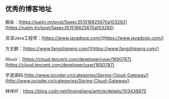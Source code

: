 ## 优秀的博客地址

掘金：[https://juejin.im/post/5aeec351518825670a103292](https://juejin.im/post/5aeec351518825670a103292)

资深Java工程师：[https://www.javadoop.com/](https://www.javadoop.com/)

方志鹏：[https://www.fangzhipeng.com/](https://www.fangzhipeng.com/)

itliusir：[https://cloud.tencent.com/developer/user/1650787](https://cloud.tencent.com/developer/user/1650787)

宇道源码:[http://www.iocoder.cn/categories/Spring-Cloud-Gateway/](http://www.iocoder.cn/categories/Spring-Cloud-Gateway/)

林祥纤：https://blog.csdn.net/linxingliang/article/details/103438875


